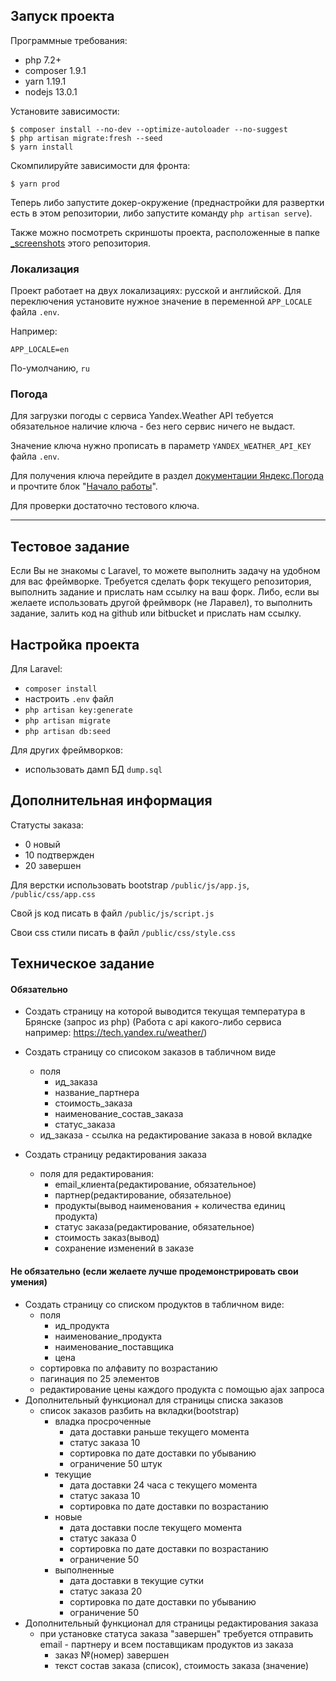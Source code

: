 ## Запуск проекта

Программные требования:

- php 7.2+
- composer 1.9.1
- yarn 1.19.1
- nodejs 13.0.1

Установите зависимости:
```
$ composer install --no-dev --optimize-autoloader --no-suggest
$ php artisan migrate:fresh --seed
$ yarn install
```

Скомпилируйте зависимости для фронта:
```
$ yarn prod
```

Теперь либо запустите докер-окружение (преднастройки для развертки есть в этом репозитории, либо запустите команду `php artisan serve`).

Также можно посмотреть скриншоты проекта, расположенные в папке [_screenshots](_screenshots) этого репозитория.

### Локализация

Проект работает на двух локализациях: русской и английской. Для переключения установите нужное значение в переменной `APP_LOCALE` файла `.env`.

Например:
```
APP_LOCALE=en
```

По-умолчанию, `ru`


### Погода

Для загрузки погоды с сервиса Yandex.Weather API тебуется обязательное наличие ключа - без него сервис ничего не выдаст.

Значение ключа нужно прописать в параметр `YANDEX_WEATHER_API_KEY` файла `.env`.

Для получения ключа перейдите в раздел [документации Яндекс.Погода](https://yandex.ru/dev/weather/doc/dg/concepts/about-docpage/) и прочтите блок "[Начало работы](https://yandex.ru/dev/weather/doc/dg/concepts/about-docpage/#about__onboarding)".

Для проверки достаточно тестового ключа.


---

## Тестовое задание
Если Вы не знакомы с Laravel, то можете выполнить задачу на удобном для вас фреймворке.
Требуется сделать форк текущего репозитория, выполнить задание и прислать нам ссылку на ваш форк.
Либо, если вы желаете использовать другой фреймворк (не Ларавел), то выполнить задание, залить код на github или bitbucket и прислать нам ссылку.


## Настройка проекта
Для Laravel:
- `composer install`
- настроить `.env` файл
- `php artisan key:generate`
- `php artisan migrate`
- `php artisan db:seed`

Для других фреймворков:
- использовать дамп БД `dump.sql`

## Дополнительная информация
Статусты заказа:
- 0 новый
- 10 подтвержден
- 20 завершен

Для верстки использовать bootstrap `/public/js/app.js`, `/public/css/app.css`

Свой js код писать в файл `/public/js/script.js`

Свои css стили писать в файл `/public/css/style.css`

## Техническое задание

#### Обязательно
- Создать страницу на которой выводится текущая температура в Брянске (запрос из php) (Работа с api какого-либо сервиса например: https://tech.yandex.ru/weather/)

- Создать страницу со списоком заказов в табличном виде
    - поля
        - ид_заказа
        - название_партнера
        - стоимость_заказа
        - наименование_состав_заказа
        - статус_заказа
    - ид_заказа - ссылка на редактирование заказа в новой вкладке
- Создать страницу редактирования заказа
    - поля для редактирования:
        - email_клиента(редактирование, обязательное)
        - партнер(редактирование, обязательное)
        - продукты(вывод наименования + количества единиц продукта)
        - статус заказа(редактирование, обязательное)
        - стоимость заказ(вывод)
        - сохранение изменений в заказе

#### Не обязательно (если желаете лучше продемонстрировать свои умения)
- Создать страницу со списком продуктов в табличном виде:
    - поля
        - ид_продукта
        - наименование_продукта
        - наименование_поставщика
        - цена
    - сортировка по алфавиту по возрастанию
    - пагинация по 25 элементов
    - редактирование цены каждого продукта с помощью ajax запроса
- Дополнительный функционал для страницы списка заказов
    - список заказов разбить на вкладки(bootstrap)
        - владка просроченные
            - дата доставки раньше текущего момента
            - статус заказа 10
            - сортировка по дате доставки по убыванию
            - ограничение 50 штук
        - текущие
            - дата доставки 24 часа с текущего момента
            - статус заказа 10
            - сортировка по дате доставки по возрастанию
        - новые
            - дата доставки после текущего момента
            - статус заказа 0
            - сортировка по дате доставки по возрастанию
            - ограничение 50
        - выполненные
            - дата доставки в текущие сутки
            - статус заказа 20
            - сортировка по дате доставки по убыванию
            - ограничение 50
- Дополнительный функционал для страницы редактирования заказа
    - при установке статуса заказа "завершен" требуется отправить email - партнеру и всем поставщикам продуктов из заказа
        - заказ №(номер) завершен
        - текст состав заказа (список), стоимость заказа (значение)
